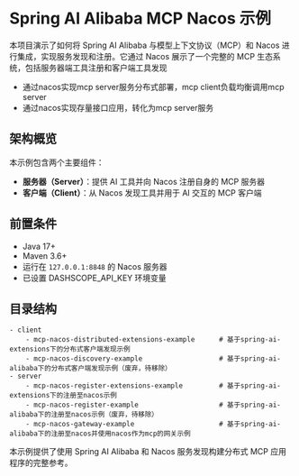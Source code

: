 # Spring AI Alibaba MCP Nacos 示例

本项目演示了如何将 Spring AI Alibaba 与模型上下文协议（MCP）和 Nacos 进行集成，实现服务发现和注册。它通过 Nacos 展示了一个完整的 MCP 生态系统，包括服务器端工具注册和客户端工具发现
- 通过nacos实现mcp server服务分布式部署，mcp client负载均衡调用mcp server
- 通过nacos实现存量接口应用，转化为mcp server服务

## 架构概览

本示例包含两个主要组件：

- **服务器（Server）**：提供 AI 工具并向 Nacos 注册自身的 MCP 服务器
- **客户端（Client）**：从 Nacos 发现工具并用于 AI 交互的 MCP 客户端

## 前置条件

- Java 17+
- Maven 3.6+
- 运行在 `127.0.0.1:8848` 的 Nacos 服务器
- 已设置 DASHSCOPE_API_KEY 环境变量

## 目录结构
```angular2html
- client
    - mcp-nacos-distributed-extensions-example      # 基于spring-ai-extensions下的分布式客户端发现示例
    - mcp-nacos-discovery-example                   # 基于spring-ai-alibaba下的分布式客户端发现示例（废弃，待移除）
- server
    - mcp-nacos-register-extensions-example         # 基于spring-ai-extensions下的注册至nacos示例
    - mcp-nacos-register-example                    # 基于spring-ai-alibaba下的注册至nacos示例（废弃，待移除）
    - mcp-nacos-gateway-example                     # 基于spring-ai-alibaba下的注册至nacos并使用nacos作为mcp的网关示例
```

本示例提供了使用 Spring AI Alibaba 和 Nacos 服务发现构建分布式 MCP 应用程序的完整参考。